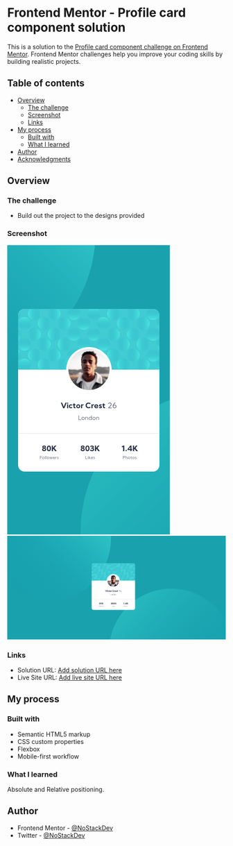 # Frontend Mentor - Profile card component solution

This is a solution to the [Profile card component challenge on Frontend Mentor](https://www.frontendmentor.io/challenges/profile-card-component-cfArpWshJ). Frontend Mentor challenges help you improve your coding skills by building realistic projects. 

## Table of contents

- [Overview](#overview)
  - [The challenge](#the-challenge)
  - [Screenshot](#screenshot)
  - [Links](#links)
- [My process](#my-process)
  - [Built with](#built-with)
  - [What I learned](#what-i-learned)
- [Author](#author)
- [Acknowledgments](#acknowledgments)


## Overview

### The challenge

- Build out the project to the designs provided

### Screenshot

![](./screenshots/FrontendMentorProfilecardcomponentmobile.png)
![](./screenshots/FrontendMentorProfilecardcomponentdesktop.png)

### Links

- Solution URL: [Add solution URL here](https://your-solution-url.com)
- Live Site URL: [Add live site URL here](https://your-live-site-url.com)

## My process

### Built with

- Semantic HTML5 markup
- CSS custom properties
- Flexbox
- Mobile-first workflow


### What I learned

Absolute and Relative positioning.


## Author

- Frontend Mentor - [@NoStackDev](https://www.frontendmentor.io/profile/NoStackDev)
- Twitter - [@NoStackDev](https://www.twitter.com/NoStackDev)


